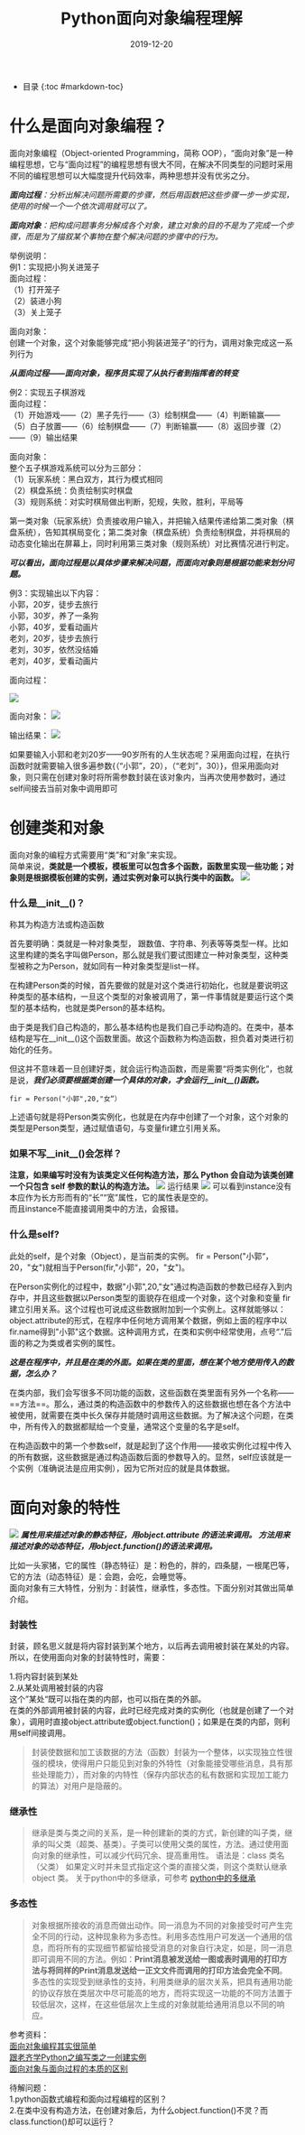 ﻿---
layout: post
title: Python面向对象编程理解
category: others
date: 2019-12-20
---
* 目录
{:toc #markdown-toc}

# 什么是面向对象编程？

面向对象编程（Object-oriented Programming，简称 OOP），“面向对象”是一种编程思想，它与“面向过程”的编程思想有很大不同，在解决不同类型的问题时采用不同的编程思想可以大幅度提升代码效率，两种思想并没有优劣之分。

***面向过程**：分析出解决问题所需要的步骤，然后用函数把这些步骤一步一步实现，使用的时候一个一个依次调用就可以了。*

***面向对象**：把构成问题事务分解成各个对象，建立对象的目的不是为了完成一个步骤，而是为了描叙某个事物在整个解决问题的步骤中的行为。*

举例说明：\
例1：实现把小狗关进笼子\
面向过程：\
（1）打开笼子\
（2）装进小狗\
（3）关上笼子

面向对象：\
创建一个对象，这个对象能够完成“把小狗装进笼子”的行为，调用对象完成这一系列行为

***从面向过程——面向对象，程序员实现了从执行者到指挥者的转变***

例2：实现五子棋游戏\
面向过程：\
（1）开始游戏——（2）黑子先行——（3）绘制棋盘——（4）判断输赢——（5）白子放置——（6）绘制棋盘——（7）判断输赢——（8）返回步骤（2）——（9）输出结果

面向对象：\
整个五子棋游戏系统可以分为三部分：\
（1）玩家系统：黑白双方，其行为模式相同\
（2）棋盘系统：负责绘制实时棋盘\
（3）规则系统：对实时棋局做出判断，犯规，失败，胜利，平局等

第一类对象（玩家系统）负责接收用户输入，并把输入结果传递给第二类对象（棋盘系统），告知其棋局变化；第二类对象（棋盘系统）负责绘制棋盘，并将棋局的动态变化输出在屏幕上，同时利用第三类对象（规则系统）对比赛情况进行判定。

***可以看出，面向过程是以具体步骤来解决问题，而面向对象则是根据功能来划分问题。***

例3：实现输出以下内容：\
小郭，20岁，徒步去旅行\
小郭，30岁，养了一条狗\
小郭，40岁，爱看动画片\
老刘，20岁，徒步去旅行\
老刘，30岁，依然没结婚\
老刘，40岁，爱看动画片

面向过程：

![](https://raw.githubusercontent.com/QinyuGuo-Pot/blog-img/main/20240402163540.png)

面向对象：
![](https://raw.githubusercontent.com/QinyuGuo-Pot/blog-img/main/20240402163608.png)

输出结果：
![](https://raw.githubusercontent.com/QinyuGuo-Pot/blog-img/main/20240402163636.png)

如果要输入小郭和老刘20岁——90岁所有的人生状态呢？采用面向过程，在执行函数时就需要输入很多遍参数{（“小郭”，20），（“老刘”，30）}，但采用面向对象，则只需在创建对象时将所需参数封装在该对象内，当再次使用参数时，通过self间接去当前对象中调用即可

# 创建类和对象
面向对象的编程方式需要用“类”和“对象”来实现。\
简单来说，**类就是一个模板，模板里可以包含多个函数，函数里实现一些功能；对象则是根据模板创建的实例，通过实例对象可以执行类中的函数。**
![](https://raw.githubusercontent.com/QinyuGuo-Pot/blog-img/main/20240402163729.png)
### 什么是__init__()？
称其为构造方法或构造函数

首先要明确：类就是一种对象类型， 跟数值、字符串、列表等等类型一样。比如这里构建的类名字叫做Person，那么就是我们要试图建立一种对象类型，这种类型被称之为Person，就如同有一种对象类型是list一样。

在构建Person类的时候，首先要做的就是对这个类进行初始化，也就是要说明这种类型的基本结构，一旦这个类型的对象被调用了，第一件事情就是要运行这个类型的基本结构，也就是类Person的基本结构。

由于类是我们自己构造的，那么基本结构也是我们自己手动构造的。在类中，基本结构是写在__init__()这个函数里面。故这个函数称为构造函数，担负着对类进行初始化的任务。

但这并不意味着一旦创建好类，就会运行构造函数，而是需要“将类实例化”，也就是说，***我们必须要根据类创建一个具体的对象，才会运行__init__()函数。***
```
fir = Person("小郭",20,"女“）
```
上述语句就是将Person类实例化，也就是在内存中创建了一个对象，这个对象的类型是Person类型，通过赋值语句，与变量fir建立引用关系。

### 如果不写__init__()会怎样？
**注意，如果编写时没有为该类定义任何构造方法，那么 Python 会自动为该类创建一个只包含 self 参数的默认的构造方法。**
![](https://raw.githubusercontent.com/QinyuGuo-Pot/blog-img/main/20240402163837.png)
运行结果
![](https://raw.githubusercontent.com/QinyuGuo-Pot/blog-img/main/20240402163910.png)
可以看到instance没有本应作为长方形而有的“长”“宽”属性，它的属性表是空的。\
而且instance不能直接调用类中的方法，会报错。

### 什么是self?
此处的self，是个对象（Object），是当前类的实例。
fir = Person("小郭“，20，"女")就相当于Person(fir,"小郭“，20，"女")。

在Person实例化的过程中，数据"小郭",20,"女"通过构造函数的参数已经存入到内存中，并且这些数据以Person类型的面貌存在组成一个对象，这个对象和变量 fir 建立引用关系。这个过程也可说成这些数据附加到一个实例上。这样就能够以：object.attribute的形式，在程序中任何地方调用某个数据，例如上面的程序中以fir.name得到"小郭"这个数据。这种调用方式，在类和实例中经常使用，点号“.”后面的称之为类或者实例的属性。

***这是在程序中，并且是在类的外面。如果在类的里面，想在某个地方使用传入的数据，怎么办？***

在类内部，我们会写很多不同功能的函数，这些函数在类里面有另外一个名称——==方法==。那么，通过类的构造函数中的参数传入的这些数据也想在各个方法中被使用，就需要在类中长久保存并能随时调用这些数据。为了解决这个问题，在类中，所有传入的数据都赋给一个变量，通常这个变量的名字是self。

在构造函数中的第一个参数self，就是起到了这个作用——接收实例化过程中传入的所有数据，这些数据是通过构造函数后面的参数导入的。显然，self应该就是一个实例（准确说法是应用实例），因为它所对应的就是具体数据。

# 面向对象的特性
![](https://raw.githubusercontent.com/QinyuGuo-Pot/blog-img/main/20240402163949.png)
***属性用来描述对象的静态特征，用object.attribute 的语法来调用。
方法用来描述对象的动态特征，用object.function()的语法来调用。***

比如一头家猪，它的属性（静态特征）是：粉色的，胖的，四条腿，一根尾巴等，它的方法（动态特征）是：会跑，会吃，会睡觉等。\
面向对象有三大特性，分别为：封装性，继承性，多态性。下面分别对其做出简单介绍。

### 封装性
封装，顾名思义就是将内容封装到某个地方，以后再去调用被封装在某处的内容。\
所以，在使用面向对象的封装特性时，需要：

1.将内容封装到某处\
2.从某处调用被封装的内容\
这个”某处“既可以指在类的内部，也可以指在类的外部。\
在类的外部调用被封装的内容，此时已经完成对类的实例化（也就是创建了一个对象），调用时直接object.attribute或object.function()；如果是在类的内部，则利用self间接调用。
>封装使数据和加工该数据的方法（函数）封装为一个整体，以实现独立性很强的模块，使得用户只能见到对象的外特性（对象能接受哪些消息，具有那些处理能力），而对象的内特性（保存内部状态的私有数据和实现加工能力的算法）对用户是隐蔽的。

### 继承性
>继承是类与类之间的关系，是一种创建新的类的方式，新创建的叫子类，继承的叫父类（超类、基类）。子类可以使用父类的属性，方法。通过使用面向对象的继承性，可以减少代码冗余、提高重用性。
语法是：class 类名（父类）
如果定义时并未显式指定这个类的直接父类，则这个类默认继承 object 类。
关于python中的多继承，可参考
[python中的多继承](http://t.sg.cn/he3r1q)

### 多态性
>对象根据所接收的消息而做出动作。同一消息为不同的对象接受时可产生完全不同的行动，这种现象称为多态性。利用多态性用户可发送一个通用的信息，而将所有的实现细节都留给接受消息的对象自行决定，如是，同一消息即可调用不同的方法。例如：**Print消息被发送给一图或表时调用的打印方法与将同样的Print消息发送给一正文文件而调用的打印方法会完全不同**。多态性的实现受到继承性的支持，利用类继承的层次关系，把具有通用功能的协议存放在类层次中尽可能高的地方，而将实现这一功能的不同方法置于较低层次，这样，在这些低层次上生成的对象就能给通用消息以不同的响应。

参考资料：\
[面向对象编程其实很简单](https://www.cnblogs.com/cudy/p/9269864.html)\
[跟老齐学Python之编写类之一创建实例](https://www.jb51.net/article/56082.htm)\
[面向对象与面向过程的本质的区别](https://blog.csdn.net/jerry11112/article/details/79027834)

待解问题：\
1.python函数式编程和面向过程编程的区别？\
2.在类中没有构造方法，在创建对象后，为什么object.function()不灵？而class.function()却可以运行？







